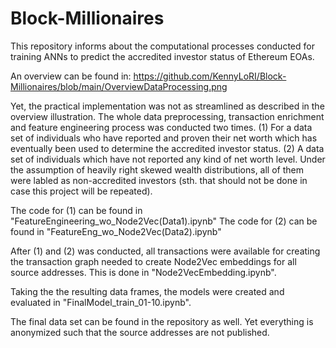 # Block-Millionaires
This repository informs about the computational processes conducted for training ANNs to predict the accredited investor status of Ethereum EOAs.

An overview can be found in: https://github.com/KennyLoRI/Block-Millionaires/blob/main/OverviewDataProcessing.png

Yet, the practical implementation was not as streamlined as described in the overview illustration. 
The whole data preprocessing, transaction enrichment and feature engineering process was conducted two times. 
(1) For a data set of individuals who have reported and proven their net worth which has eventually been used to determine the accredited investor status. 
(2) A data set of individuals which have not reported any kind of net worth level. Under the assumption of heavily right skewed wealth distributions, all of them were labled as non-accredited investors (sth. that should not be done in case this project will be repeated).

The code for (1) can be found in "FeatureEngineering_wo_Node2Vec(Data1).ipynb"
The code for (2) can be found in "FeatureEng_wo_Node2Vec(Data2).ipynb"

After (1) and (2) was conducted, all transactions were available for creating the transaction graph needed to create Node2Vec embeddings for all source addresses. This is done in "Node2VecEmbedding.ipynb". 

Taking the the resulting data frames, the models were created and evaluated in "FinalModel_train_01-10.ipynb". 

The final data set can be found in the repository as well. Yet everything is anonymized such that the source addresses are not published.


